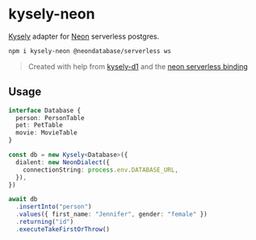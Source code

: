# kysely-neon

[Kysely](https://github.com/koskimas/kysely) adapter for [Neon](https://neon.tech/) serverless postgres.

```bash
npm i kysely-neon @neondatabase/serverless ws
```

> Created with help from [kysely-d1](https://github.com/aidenwallis/kysely-d1) and the [neon serverless binding](https://github.com/neondatabase/serverless)

## Usage

```typescript
interface Database {
  person: PersonTable
  pet: PetTable
  movie: MovieTable
}

const db = new Kysely<Database>({
  dialent: new NeonDialect({
    connectionString: process.env.DATABASE_URL,
  }),
})

await db
  .insertInto("person")
  .values({ first_name: "Jennifer", gender: "female" })
  .returning("id")
  .executeTakeFirstOrThrow()
```

